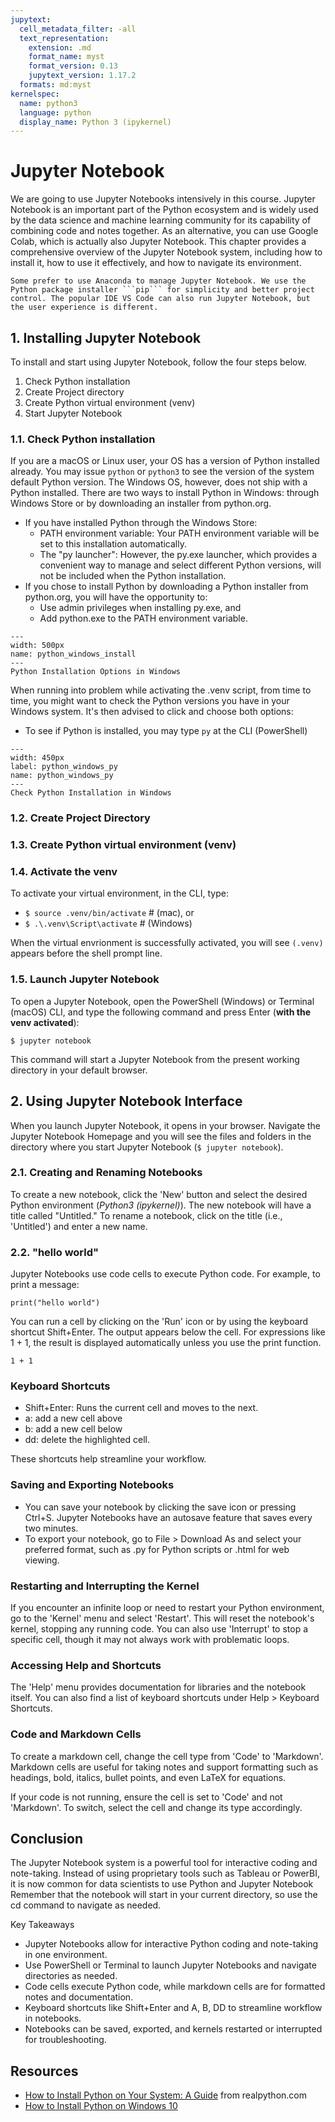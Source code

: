 ```yaml
---
jupytext:
  cell_metadata_filter: -all
  text_representation:
    extension: .md
    format_name: myst
    format_version: 0.13
    jupytext_version: 1.17.2
  formats: md:myst
kernelspec:
  name: python3
  language: python
  display_name: Python 3 (ipykernel)
---
```


# Jupyter Notebook

We are going to use Jupyter Notebooks intensively in this course. Jupyter Notebook is an important part of the Python ecosystem and is widely used by the data science and machine learning community for its capability of combining code and notes together. As an alternative, you can use Google Colab, which is actually also Jupyter Notebook. This chapter provides a comprehensive overview of the Jupyter Notebook system, including how to install it, how to use it effectively, and how to navigate its environment.

````{note}
Some prefer to use Anaconda to manage Jupyter Notebook. We use the Python package installer ```pip``` for simplicity and better project control. The popular IDE VS Code can also run Jupyter Notebook, but the user experience is different.
````

## 1. Installing Jupyter Notebook

To install and start using Jupyter Notebook, follow the four steps below.

1. Check Python installation
2. Create Project directory
3. Create Python virtual environment (venv)
4. Start Jupyter Notebook

### 1.1. Check Python installation

If you are a macOS or Linux user, your OS has a version of Python installed already. You may issue `python` or `python3` to see the version of the system default Python version. The Windows OS, however, does not ship with a Python installed. There are two ways to install Python in Windows: through Windows Store or by downloading an installer from python.org.

- If you have installed Python through the Windows Store:
  - PATH environment variable: Your PATH environment variable will be set to this installation automatically.
  - The "py launcher": However, the py.exe launcher, which provides a convenient way to manage and select different Python versions, will not be included when the Python installation.
- If you chose to install Python by downloading a Python installer from python.org, you will have the opportunity to:
  - Use admin privileges when installing py.exe, and
  - Add python.exe to the PATH environment variable.

```{figure} ../../images/python_windows_install.png
---
width: 500px
name: python_windows_install
---
Python Installation Options in Windows
```
When running into problem while activating the .venv script, from time to time, you might want to check the Python versions you have in your Windows system. It's then advised to click and choose both options:

- To see if Python is installed, you may type `py` at the CLI (PowerShell)

```{figure} ../../images/python_windows_py.png
---
width: 450px
label: python_windows_py
name: python_windows_py
---
Check Python Installation in Windows
```

### 1.2. Create Project Directory

### 1.3. Create Python virtual environment (venv)

### 1.4. Activate the venv

To activate your virtual environment, in the CLI, type:

- `$ source .venv/bin/activate` # (mac), or
- `$ .\.venv\Script\activate` # (Windows)

When the virtual envrionment is successfully activated, you will see `(.venv) ` appears before the shell prompt line.

### 1.5. Launch Jupyter Notebook

To open a Jupyter Notebook, open the PowerShell (Windows) or Terminal (macOS) CLI, and type the following command and press Enter (**with the venv activated**):

```
$ jupyter notebook
```

This command will start a Jupyter Notebook from the present working directory in your default browser.

## 2. Using Jupyter Notebook Interface

When you launch Jupyter Notebook, it opens in your browser. Navigate the Jupyter Notebook Homepage and you will see the files and folders in the directory where you start Jupyter Notebook (`$ jupyter notebook`).

### 2.1. Creating and Renaming Notebooks

To create a new notebook, click the 'New' button and select the desired Python environment (_Python3 (ipykernel)_). The new notebook will have a title called "Untitled." To rename a notebook, click on the title (i.e., 'Untitled') and enter a new name.

### 2.2. "hello world"

Jupyter Notebooks use code cells to execute Python code. For example, to print a message:

```{code-cell}
print("hello world")
```

You can run a cell by clicking on the 'Run' icon or by using the keyboard shortcut Shift+Enter. The output appears below the cell. For expressions like 1 + 1, the result is displayed automatically unless you use the print function.

```{code-cell}
1 + 1
```

### Keyboard Shortcuts

- Shift+Enter: Runs the current cell and moves to the next.
- a: add a new cell above
- b: add a new cell below
- dd: delete the highlighted cell.

These shortcuts help streamline your workflow.

### Saving and Exporting Notebooks

- You can save your notebook by clicking the save icon or pressing Ctrl+S. Jupyter Notebooks have an autosave feature that saves every two minutes.
- To export your notebook, go to File > Download As and select your preferred format, such as .py for Python scripts or .html for web viewing.

### Restarting and Interrupting the Kernel

If you encounter an infinite loop or need to restart your Python environment, go to the 'Kernel' menu and select 'Restart'. This will reset the notebook's kernel, stopping any running code. You can also use 'Interrupt' to stop a specific cell, though it may not always work with problematic loops.

### Accessing Help and Shortcuts

The 'Help' menu provides documentation for libraries and the notebook itself. You can also find a list of keyboard shortcuts under Help > Keyboard Shortcuts.

### Code and Markdown Cells

To create a markdown cell, change the cell type from 'Code' to 'Markdown'. Markdown cells are useful for taking notes and support formatting such as headings, bold, italics, bullet points, and even LaTeX for equations.

If your code is not running, ensure the cell is set to 'Code' and not 'Markdown'. To switch, select the cell and change its type accordingly.

## Conclusion

The Jupyter Notebook system is a powerful tool for interactive coding and note-taking. Instead of using proprietary tools such as Tableau or PowerBI, it is now common for data scientists to use Python and Jupyter Notebook Remember that the notebook will start in your current directory, so use the cd command to navigate as needed.

Key Takeaways

- Jupyter Notebooks allow for interactive Python coding and note-taking in one environment.
- Use PowerShell or Terminal to launch Jupyter Notebooks and navigate directories as needed.
- Code cells execute Python code, while markdown cells are for formatted notes and documentation.
- Keyboard shortcuts like Shift+Enter and A, B, DD to streamline workflow in notebooks.
- Notebooks can be saved, exported, and kernels restarted or interrupted for troubleshooting.

## Resources

- [How to Install Python on Your System: A Guide](https://realpython.com/installing-python/#windows-how-to-check-or-get-python) from realpython.com
- [How to Install Python on Windows 10](https://www.digitalocean.com/community/tutorials/install-python-windows-10)

